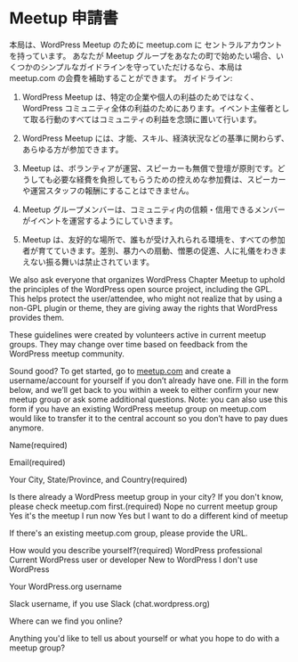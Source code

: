 <!-- # Meetup Interest Form -->
# Meetup 申請書 

<!-- We have a central account at meetup.com for WordPress meetups. If you’d like to start a meetup group in your city, we’ll cover the meetup.com dues if you promise to stick to a few simple guidelines with the meetup group:-->
本局は、WordPress Meetup のために meetup.com に セントラルアカウントを持っています。 あなたが Meetup グループをあなたの町で始めたい場合、いくつかのシンプルなガイドラインを守っていただけるなら、本局は meetup.com の会費を補助することができます。
ガイドライン: 

<!-- 1.  WordPress Meetups are for the benefit of the WordPress community as a whole, not specific businesses or individuals. All actions that I take as an organizer are with the best interest of the community in mind.-->
1. WordPress Meetup は、特定の企業や個人の利益のためではなく、 WordPress コミュニティ全体の利益のためにあります。イベント主催者として取る行動のすべてはコミュニティの利益を念頭に置いて行います。
<!--2.  Membership in the local meetup group is open to all who wish to join, regardless of ability, skill, financial status or any other criteria.-->
2. WordPress Meetup には、才能、スキル、経済状況などの基準に関わらず、あらゆる方が参加できます。
<!-- 3.  Meetups are volunteer-run with volunteer speakers. In cases where a modest attendance fee might be necessary, this fee should only cover the costs of the meetup and shouldn’t be used to pay speakers or organizers.-->
3. Meetup は、ボランティアが運営、スピーカーも無償で登壇が原則です。どうしても必要な経費を負担してもらうための控えめな参加費は、スピーカーや運営スタッフの報酬にすることはできません。
<!-- 4.  Meetup groups allow events to be organized by any reliable/trusted member of the community.-->
4. Meetup グループメンバーは、コミュニティ内の信頼・信用できるメンバーがイベントを運営するようにしていきます。
<!-- 5.  Meetups are welcoming places where everyone works to foster an accepting environment which is free of discrimination, incitement to violence, promotion of hate, and general jerk-like behavior.-->
5. Meetup は、友好的な場所で、誰もが受け入れられる環境を、すべての参加者が育てていきます。差別、暴力への扇動、憎悪の促進、人に礼儀をわきまえない振る舞いは禁止されています。

We also ask everyone that organizes WordPress Chapter Meetup to uphold the principles of the WordPress open source project, including the GPL. This helps protect the user/attendee, who might not realize that by using a non-GPL plugin or theme, they are giving away the rights that WordPress provides them.

These guidelines were created by volunteers active in current meetup groups. They may change over time based on feedback from the WordPress meetup community.

Sound good? To get started, go to [meetup.com](http://meetup.com) and create a username/account for yourself if you don’t already have one. Fill in the form below, and we’ll get back to you within a week to either confirm your new meetup group or ask some additional questions. Note: you can also use this form if you have an existing WordPress meetup group on meetup.com would like to transfer it to the central account so you don’t have to pay dues anymore.

Name(required)

Email(required)

Your City, State/Province, and Country(required)

Is there already a WordPress meetup group in your city? If you don't know, please check meetup.com first.(required) Nope no current meetup group Yes it's the meetup I run now Yes but I want to do a different kind of meetup

If there's an existing meetup.com group, please provide the URL.

How would you describe yourself?(required) WordPress professional Current WordPress user or developer New to WordPress I don't use WordPress

Your WordPress.org username

Slack username, if you use Slack (chat.wordpress.org)

Where can we find you online?

Anything you'd like to tell us about yourself or what you hope to do with a meetup group?
